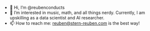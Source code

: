 - 👋 Hi, I’m @reubenconducts
- 👀 I’m interested in music, math, and all things nerdy. Currently, I am upskilling as a data scientist and AI researcher.
- 📫 How to reach me: reuben@stern-reuben.com is the best way!
<!---
reubenconducts/reubenconducts is a ✨ special ✨ repository because its `README.md` (this file) appears on your GitHub profile.
You can click the Preview link to take a look at your changes.
--->
